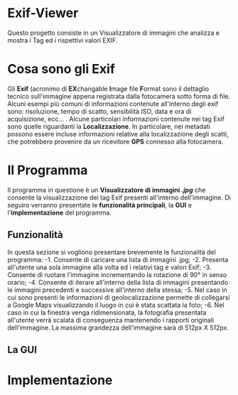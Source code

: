 # Exif-Viewer
Questo progetto consiste in un Visualizzatore di immagini che analizza e mostra i Tag ed i rispettivi valori EXIF.

# Cosa sono gli Exif
Gli **Exif** (acronimo di **EX**changable **I**mage file **F**ormat sono il dettaglio tecnico sull'immagine appena registrata dalla fotocamera sotto forma di file. Alcuni esempi più comuni di informazioni contenute all'interno degli exif sono: risoluzione, tempo di scatto, sensibilità ISO, data e ora di acquisizione, ecc... . 
Alcune particolari informazioni contenute nei tag Exif sono quelle riguardanti la **Localizzazione**. In particolare, nei metadati possono essere incluse informazioni relative alla localizzazione degli scatti, che potrebbero provenire da un ricevitore **GPS** connesso alla fotocamera.

# Il Programma
Il programma in questione è un **Visualizzatore di immagini _.jpg_** che consente la visualizzazione dei tag Exif presenti all'interno dell'immagine. Di seguiro verranno presentate le **funzionalità principali**, la **GUI** e l'**implementazione** del programma.

## Funzionalità
In questa sezione si vogliono presentare brevemente le funzionalità del programma:
-1. Consente di caricare una lista di immagini .jpg;
-2. Presenta all'utente una sola immagine alla volta ed i relativi tag e valori Exif;
-3. Consente di ruotare l'immagine incrementando la rotazione di 90° in senso orario;
-4. Consente di iterare all'interno della lista di immagini presentando le immagini precedenti e successive all'interno della stessa;
-5. Nel caso in cui sono presenti le informazioni di geolocalizzazione permette di collegarsi a Google Maps visualizzando il luogo in cui è stata scattata la foto;
-6. Nel caso in cui la finestra venga ridimensionata, la fotografia presentata all'utente verrà scalata di conseguenza mantenendo i rapporti originali dell'immagine. La massima grandezza dell'immagine sarà di 512px X 512px.

## La GUI

## 

# Implementazione
